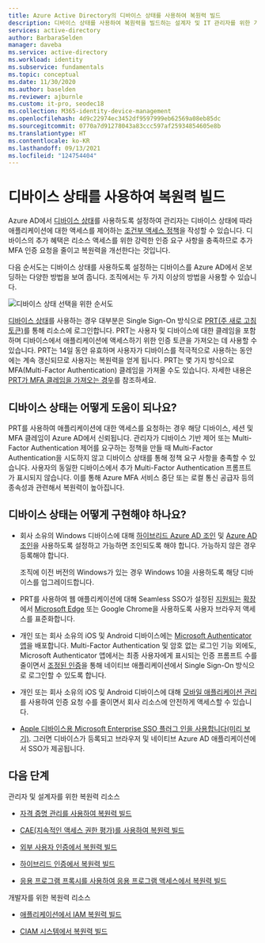 ```yaml
---
title: Azure Active Directory의 디바이스 상태를 사용하여 복원력 빌드
description: 디바이스 상태를 사용하여 복원력을 빌드하는 설계자 및 IT 관리자를 위한 가이드
services: active-directory
author: BarbaraSelden
manager: daveba
ms.service: active-directory
ms.workload: identity
ms.subservice: fundamentals
ms.topic: conceptual
ms.date: 11/30/2020
ms.author: baselden
ms.reviewer: ajburnle
ms.custom: it-pro, seodec18
ms.collection: M365-identity-device-management
ms.openlocfilehash: 4d9c22974ec3452df9597999eb62569a08eb85dc
ms.sourcegitcommit: 0770a7d91278043a83ccc597af25934854605e8b
ms.translationtype: HT
ms.contentlocale: ko-KR
ms.lasthandoff: 09/13/2021
ms.locfileid: "124754404"
---
```

# <a name="build-resilience-with-device-states"></a>디바이스 상태를 사용하여 복원력 빌드

Azure AD에서 [디바이스 상태](../devices/overview.md)를 사용하도록 설정하여 관리자는 디바이스 상태에 따라 애플리케이션에 대한 액세스를 제어하는 [조건부 액세스 정책](../conditional-access/overview.md)을 작성할 수 있습니다. 디바이스의 추가 혜택은 리소스 액세스를 위한 강력한 인증 요구 사항을 충족하므로 추가 MFA 인증 요청을 줄이고 복원력을 개선한다는 것입니다. 

다음 순서도는 디바이스 상태를 사용하도록 설정하는 디바이스를 Azure AD에서 온보딩하는 다양한 방법을 보여 줍니다. 조직에서는 두 가지 이상의 방법을 사용할 수 있습니다.

![디바이스 상태 선택을 위한 순서도](./media/resilience-with-device-states/admin-resilience-devices.png)

[디바이스 상태](../devices/overview.md)를 사용하는 경우 대부분은 Single Sign-On 방식으로 [PRT(주 새로 고침 토큰)](../devices/concept-primary-refresh-token.md)를 통해 리소스에 로그인합니다. PRT는 사용자 및 디바이스에 대한 클레임을 포함하며 디바이스에서 애플리케이션에 액세스하기 위한 인증 토큰을 가져오는 데 사용할 수 있습니다. PRT는 14일 동안 유효하며 사용자가 디바이스를 적극적으로 사용하는 동안에는 계속 갱신되므로 사용자는 복원력을 얻게 됩니다. PRT는 몇 가지 방식으로 MFA(Multi-Factor Authentication) 클레임을 가져올 수도 있습니다. 자세한 내용은 [PRT가 MFA 클레임을 가져오는 경우](../devices/concept-primary-refresh-token.md)를 참조하세요.

## <a name="how-do-device-states-help"></a>디바이스 상태는 어떻게 도움이 되나요?

PRT를 사용하여 애플리케이션에 대한 액세스를 요청하는 경우 해당 디바이스, 세션 및 MFA 클레임이 Azure AD에서 신뢰됩니다. 관리자가 디바이스 기반 제어 또는 Multi-Factor Authentication 제어를 요구하는 정책을 만들 때 Multi-Factor Authentication을 시도하지 않고 디바이스 상태를 통해 정책 요구 사항을 충족할 수 있습니다. 사용자의 동일한 디바이스에서 추가 Multi-Factor Authentication 프롬프트가 표시되지 않습니다. 이를 통해 Azure MFA 서비스 중단 또는 로컬 통신 공급자 등의 종속성과 관련해서 복원력이 높아집니다.

## <a name="how-do-i-implement-device-states"></a>디바이스 상태는 어떻게 구현해야 하나요?

* 회사 소유의 Windows 디바이스에 대해 [하이브리드 Azure AD 조인](../devices/hybrid-azuread-join-plan.md) 및 [Azure AD 조인](../devices/azureadjoin-plan.md)을 사용하도록 설정하고 가능하면 조인되도록 해야 합니다. 가능하지 않은 경우 등록해야 합니다.

  조직에 이전 버전의 Windows가 있는 경우 Windows 10을 사용하도록 해당 디바이스를 업그레이드합니다.

* PRT를 사용하여 웹 애플리케이션에 대해 Seamless SSO가 설정된 [지원되는](https://chrome.google.com/webstore/detail/windows-10-accounts/ppnbnpeolgkicgegkbkbjmhlideopiji) [확장](https://chrome.google.com/webstore/detail/office/ndjpnladcallmjemlbaebfadecfhkepb)에서 [Microsoft Edge](/deployedge/microsoft-edge-security-identity) 또는 Google Chrome을 사용하도록 사용자 브라우저 액세스를 표준화합니다.

* 개인 또는 회사 소유의 iOS 및 Android 디바이스에는 [Microsoft Authenticator 앱](https://support.microsoft.com/account-billing/how-to-use-the-microsoft-authenticator-app-9783c865-0308-42fb-a519-8cf666fe0acc)을 배포합니다. Multi-Factor Authentication 및 암호 없는 로그인 기능 외에도, Microsoft Authenticator 앱에서는 최종 사용자에게 표시되는 인증 프롬프트 수를 줄이면서 [조정된 인증](../develop/msal-android-single-sign-on.md)을 통해 네이티브 애플리케이션에서 Single Sign-On 방식으로 로그인할 수 있도록 합니다.

* 개인 또는 회사 소유의 iOS 및 Android 디바이스에 대해 [모바일 애플리케이션 관리](/mem/intune/apps/app-management)를 사용하여 인증 요청 수를 줄이면서 회사 리소스에 안전하게 액세스할 수 있습니다. 

* [Apple 디바이스용 Microsoft Enterprise SSO 플러그 인을 사용합니다(미리 보기)](../develop/apple-sso-plugin.md). 그러면 디바이스가 등록되고 브라우저 및 네이티브 Azure AD 애플리케이션에서 SSO가 제공됩니다. 

## <a name="next-steps"></a>다음 단계
관리자 및 설계자를 위한 복원력 리소스
 
* [자격 증명 관리를 사용하여 복원력 빌드](resilience-in-credentials.md)

* [CAE(지속적인 액세스 권한 평가)를 사용하여 복원력 빌드](resilience-with-continuous-access-evaluation.md)

* [외부 사용자 인증에서 복원력 빌드](resilience-b2b-authentication.md)

* [하이브리드 인증에서 복원력 빌드](resilience-in-hybrid.md)

* [응용 프로그램 프록시를 사용하여 응용 프로그램 액세스에서 복원력 빌드](resilience-on-premises-access.md)


개발자를 위한 복원력 리소스

* [애플리케이션에서 IAM 복원력 빌드](resilience-app-development-overview.md)

* [CIAM 시스템에서 복원력 빌드](resilience-b2c.md)